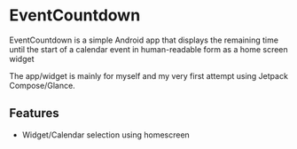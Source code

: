 # EventCountdown 

EventCountdown is a simple Android app that displays the remaining time until the start of a calendar event in human-readable form as a home screen widget

The app/widget is mainly for myself and my very first attempt  using Jetpack Compose/Glance. 

## Features

- Widget/Calendar selection using homescreen 